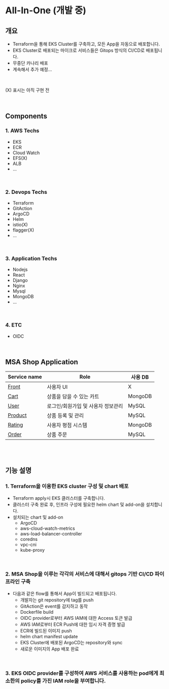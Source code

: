 # All-In-One (개발 중)

## 개요
- Terraform을 통해 EKS Cluster를 구축하고, 모든 App을 자동으로 배포합니다.
- EKS Cluster로 배포되는 마이크로 서비스들은 Gitops 방식의 CI/CD로 배포됩니다.
- 무중단 카나리 배포
- 계속해서 추가 예정...

<br/>

(X) 표시는 아직 구현 전

<br/>

## Components
### 1. AWS Techs
- EKS
- ECR
- Cloud Watch
- EFS(X)
- ALB
- ... 

<br/>

### 2. Devops Techs
- Terraform 
- GitAction
- ArgoCD
- Helm
- istio(X)
- flagger(X)
- ...

<br/>

### 3. Application Techs 
- Nodejs 
- React
- Django
- Nginx
- Mysql
- MongoDB
- ... 

<br/>

### 4. ETC
- OIDC 

<br/>


## MSA Shop Application
|Service name| Role | 사용 DB | 
|---|---|---|
| [Front](https://github.com/sjoh0704/All-In-One-Front) | 사용자 UI | X |
| [Cart](https://github.com/sjoh0704/All-In-One-Cart) | 상품을 담을 수 있는 카트 | MongoDB |
| [User](https://github.com/sjoh0704/All-In-One-User) | 로그인/회원가입 및 사용자 정보관리 | MySQL |
| [Product](https://github.com/sjoh0704/All-In-One-Product) | 상품 등록 및 관리 | MySQL |
| [Rating](https://github.com/sjoh0704/All-In-One-Rating) | 사용자 평점 시스템 | MongoDB |
| [Order](https://github.com/sjoh0704/All-In-One-Order) | 상품 주문 | MySQL |

<br/>

<br/>

## 기능 설명 
### 1. Terraform을 이용한 EKS cluster 구성 및 chart 배포
- Terraform apply시 EKS 클러스터를 구축합니다.
- 클러스터 구축 완료 후, 인프라 구성에 필요한 helm chart 및 add-on을 설치합니다. 
- 설치되는 chart 및 add-on
    - ArgoCD
    - aws-cloud-watch-metrics
    - aws-load-balancer-controller
    - coredns
    - vpc-cni
    - kube-proxy

<br/>

### 2. MSA Shop을 이루는 각각의 서비스에 대해서 gitops 기반 CI/CD 파이프라인 구축
- 다음과 같은 flow를 통해서 App이 빌드되고 배포됩니다.
    - 개발자는 git repository에 tag를 push
    - GitAction은 event를 감지하고 동작
    - Dockerfile build
    - OIDC provider로부터 AWS IAM에 대한 Access 토큰 발급
    - AWS IAM로부터 ECR Push에 대한 임시 자격 증명 발급
    - ECR에 빌드된 이미지 push
    - helm chart manifest update
    - EKS Cluster에 배포된 ArgoCD는 repository와 sync
    - 새로운 이미지의 App 배포 완료 

<br/>

### 3. EKS OIDC provider를 구성하여 AWS 서비스를 사용하는 pod에게 최소한의 policy를 가진 IAM role을 부여합니다. 
